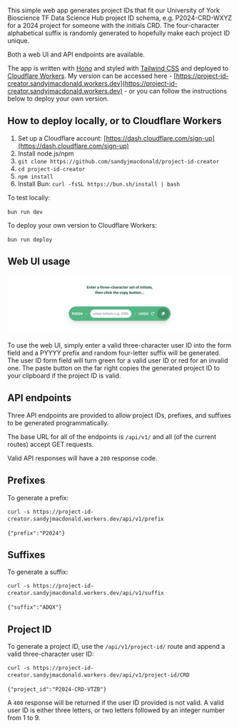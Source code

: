 This simple web app generates project IDs that fit our University of York Bioscience TF Data Science Hub project ID schema, e.g. P2024-CRD-WXYZ for a 2024 project for someone with the initials CRD. The four-character alphabetical suffix is randomly generated to hopefully make each project ID unique.

Both a web UI and API endpoints are available.

The app is written with [Hono](https://hono.dev) and styled with [Tailwind CSS](https://tailwindcss.com) and deployed to [Cloudflare Workers](https://developers.cloudflare.com/workers/). My version can be accessed here - [https://project-id-creator.sandyjmacdonald.workers.dev](https://project-id-creator.sandyjmacdonald.workers.dev) - or you can follow the instructions below to deploy your own version.

## How to deploy locally, or to Cloudflare Workers

1. Set up a Cloudflare account: [https://dash.cloudflare.com/sign-up](https://dash.cloudflare.com/sign-up)
2. Install node.js/npm
3. `git clone https://github.com/sandyjmacdonald/project-id-creator`
4. `cd project-id-creator`
5. `npm install`
6. Install Bun: `curl -fsSL https://bun.sh/install | bash`

To test locally:

`bun run dev`

To deploy your own version to Cloudflare Workers:

`bun run deploy`

## Web UI usage

![Web UI screenshot](web-ui.png)

To use the web UI, simply enter a valid three-character user ID into the form field and a PYYYY prefix and random four-letter suffix will be generated. The user ID form field will turn green for a valid user ID or red for an invalid one. The paste button on the far right copies the generated project ID to your clipboard if the project ID is valid.

## API endpoints

Three API endpoints are provided to allow project IDs, prefixes, and suffixes to be generated programmatically.

The base URL for all of the endpoints is `/api/v1/` and all (of the current routes) accept GET requests.

Valid API responses will have a `200` response code.

## Prefixes

To generate a prefix:

```
curl -s https://project-id-creator.sandyjmacdonald.workers.dev/api/v1/prefix

{"prefix":"P2024"}
```

## Suffixes

To generate a suffix:

```
curl -s https://project-id-creator.sandyjmacdonald.workers.dev/api/v1/suffix

{"suffix":"ADQX"}
```

## Project ID

To generate a project ID, use the `/api/v1/project-id/` route and append a valid three-character user ID:

```
curl -s https://project-id-creator.sandyjmacdonald.workers.dev/api/v1/project-id/CRD

{"project_id":"P2024-CRD-VTZB"}
```

A `400` response will be returned if the user ID provided is not valid. A valid user ID is either three letters, or two letters followed by an integer number from 1 to 9.
